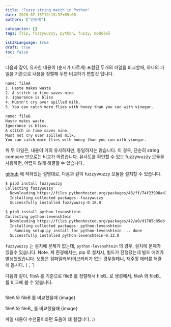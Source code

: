 ```yaml
---
title: "Fuzzy string match in Python"
date: 2020-07-15T19:15:37+09:00
authors: ["안승례"]

categories: []
tags: [tip, fuzzywuzzy, python, fuzzy, module]

isCJKLanguage: true
draft: true
toc: false
---
```


다음과 같이, 유사한 내용이 (순서가 다르게) 포함된 두개의 파일을 비교할때, 하나의 파일을 기준으로 내용을 정렬해 두면 비교하기 편할것 입니다.

```txt
name: fileA
1. Haste makes waste
2. A stitch in time saves nine
3. Ignorance is bliss
4. Mustn't cry over spilled milk.
5. You can catch more flies with honey than you can with vinegar.
```

```txt
name: fileB
Haste makes waste.
Ignorance is bliss.
A stitch in time saves nine.
Must not cry over spilled milk.
You can catch more flies with honey than you can with vinegar.
```

위 두 파일은, 내용이 거의 유사하지만, 동일하지는 않습니다. 이 경우, 단순히 string compare 만으로는 비교가 어렵습니다.
유사도를 확인할 수 있는 fuzzywuzzy 모듈을 사용하면, 어렵지 않게 해결할 수 있습니다.

[github](https://github.com/seatgeek/fuzzywuzzy) 에 적혀있는 설명대로, 다음과 같이 fuzzywuzzy 모듈을 설치할 수 있습니다.
```sh
$ pip3 install fuzzywuzzy
Collecting fuzzywuzzy
  Downloading https://files.pythonhosted.org/packages/43/ff/74f23998ad2f93b945c0309f825be92e04e0348e062026998b5eefef4c33/fuzzywuzzy-0.18.0-py2.py3-none-any.whl
  Installing collected packages: fuzzywuzzy
  Successfully installed fuzzywuzzy-0.18.0

$ pip3 install python-levenshtein
Collecting python-levenshtein
  Downloading https://files.pythonhosted.org/packages/42/a9/d1785c85ebf9b7dfacd08938dd028209c34a0ea3b1bcdb895208bd40a67d/python-Levenshtein-0.12.0.tar.gz (48kB)
  Installing collected packages: python-levenshtein
    Running setup.py install for python-levenshtein ... done
  Successfully installed python-levenshtein-0.12.0
```

`fuzzywuzzy` 는 설치에 문제가 없는데, `python-levenshtein` 의 경우, 설치에 문제가 있을수 있습니다. 
Note. 제 환경에서는, pip 로 설치시, 빌드가 진행됐는데 빌드 에러가 발생했었습니다. 보통은 컴파일러/라이브러리가 없는 경우일테니, 재주껏 에러를 해결해 봅시다. (；`)

다음과 같이, fileA 를 기준으로 fileB 를 정렬해서 fileB_ 로 생성해서, fileA 와 fileB_ 를 비교해 볼 수 있습니다.
```py
```

fileA 와 fileB 를 비교했을때
{image}

fileA 와 fileB_ 를 비교했을때
{image}

파일 내용이 수천줄이라면 도움이 꽤 될겁니다. :)
